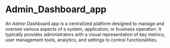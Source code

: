 # Admin_Dashboard_app
An Admin Dashboard app is a centralized platform designed to manage and oversee various aspects of a system, application, or business operation. It typically provides administrators with a visual representation of key metrics, user management tools, analytics, and settings to control functionalities.
